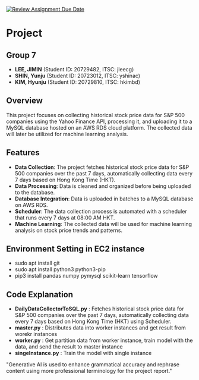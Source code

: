 [![Review Assignment Due Date](https://classroom.github.com/assets/deadline-readme-button-22041afd0340ce965d47ae6ef1cefeee28c7c493a6346c4f15d667ab976d596c.svg)](https://classroom.github.com/a/jzfQvm5J)
# Project

## Group 7
- **LEE, JIMIN** (Student ID: 20729482, ITSC: jleecg)
- **SHIN, Yunju** (Student ID: 20723012, ITSC: yshinac)
- **KIM, Hyunju** (Student ID: 20729810, ITSC: hkimbd)

## Overview
This project focuses on collecting historical stock price data for S&P 500 companies using the Yahoo Finance API, processing it, and uploading it to a MySQL database hosted on an AWS RDS cloud platform. The collected data will later be utilized for machine learning analysis.

## Features
- **Data Collection**: The project fetches historical stock price data for S&P 500 companies over the past 7 days, automatically collecting data every 7 days based on Hong Kong Time (HKT).
- **Data Processing**: Data is cleaned and organized before being uploaded to the database.
- **Database Integration**: Data is uploaded in batches to a MySQL database on AWS RDS.
- **Scheduler**: The data collection process is automated with a scheduler that runs every 7 days at 08:00 AM HKT.
- **Machine Learning**: The collected data will be used for machine learning analysis on stock price trends and patterns.

## Environment Setting in EC2 instance
- sudo apt install git
- sudo apt install python3 python3-pip
- pip3 install pandas numpy pymysql scikit-learn tensorflow

## Code Explanation
- **DailyDataCollectorToSQL.py** : Fetches historical stock price data for S&P 500 companies over the past 7 days, automatically collecting data every 7 days based on Hong Kong Time (HKT) using Scheduler.
- **master.py** : Distributes data into worker instances and get result from worekr instances
- **worker.py** : Get partition data from worker instance, train model with the data, and send the result to master instance
- **singeInstance.py** : Train the model with single instance




<span style="font-size: x-smaller;">"Generative AI is used to enhance grammatical accuracy and rephrase content using more professional terminology for the project report."</span>